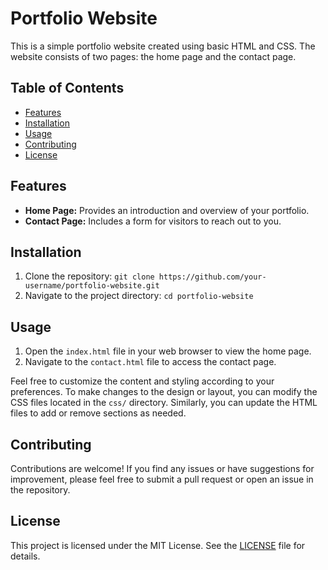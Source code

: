 # Portfolio Website

This is a simple portfolio website created using basic HTML and CSS. The website consists of two pages: the home page and the contact page.

## Table of Contents
- [Features](#features)
- [Installation](#installation)
- [Usage](#usage)
- [Contributing](#contributing)
- [License](#license)

## Features
- **Home Page:** Provides an introduction and overview of your portfolio.
- **Contact Page:** Includes a form for visitors to reach out to you.

## Installation
1. Clone the repository: `git clone https://github.com/your-username/portfolio-website.git`
2. Navigate to the project directory: `cd portfolio-website`

## Usage
1. Open the `index.html` file in your web browser to view the home page.
2. Navigate to the `contact.html` file to access the contact page.

Feel free to customize the content and styling according to your preferences. To make changes to the design or layout, you can modify the CSS files located in the `css/` directory. Similarly, you can update the HTML files to add or remove sections as needed.

## Contributing
Contributions are welcome! If you find any issues or have suggestions for improvement, please feel free to submit a pull request or open an issue in the repository.

## License
This project is licensed under the MIT License. See the [LICENSE](LICENSE) file for details.
